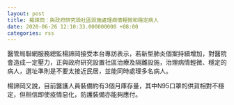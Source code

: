 ```yaml
---
layout: post
title: 楊諦岡：與政府研究設社區設施處理病情輕微和穩定病人
date: 2020-06-26 12:10:33.000000000 +08:00
categories: rss
---
```


醫管局聯網服務總監楊諦岡接受本台專訪表示，若新型肺炎個案持續增加，對醫院會造成一定壓力，正與政府研究設置社區治療及隔離設施，治理病情輕微、穩定的病人，選址準則是不要太接近民居，並能同時處理多名病人。

楊諦岡又說，目前醫護人員裝備約有3個月庫存量，其中N95口罩的供貨相對不穩定，但相信即使疫情惡化，防護裝備亦能夠應付。
